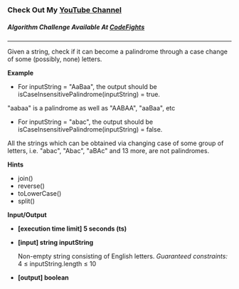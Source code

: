 ### Check Out My [YouTube Channel](https://www.YouTube.com/CodingTutorials360)

##### Algorithm Challenge Available At [CodeFights](https://codefights.com/arcade/code-arcade/book-market/G9wj2j6zaWwFWsise)

---

Given a string, check if it can become a palindrome through a case change of some (possibly, none) letters.

**Example**

- For inputString = "AaBaa", the output should be
  isCaseInsensitivePalindrome(inputString) = true.

"aabaa" is a palindrome as well as "AABAA", "aaBaa", etc

- For inputString = "abac", the output should be
  isCaseInsensitivePalindrome(inputString) = false.

All the strings which can be obtained via changing case of some group of letters, i.e. "abac", "Abac", "aBAc" and 13 more, are not palindromes.

**Hints**

- join()
- reverse()
- toLowerCase()
- split()

**Input/Output**

- **[execution time limit] 5 seconds (ts)**

- **[input] string inputString**

  Non-empty string consisting of English letters.
  _Guaranteed constraints:_ 4 ≤ inputString.length ≤ 10

- **[output] boolean**
